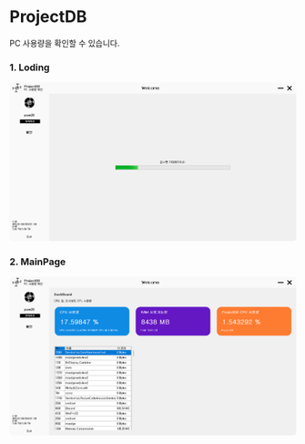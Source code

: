 # ProjectDB
PC 사용량을 확인할 수 있습니다.

### 1. Loding
![ProjectDB Loding](https://github.com/PSMDEV9073/ProjectDB/blob/main/ProjectDB.Loding.png)

### 2. MainPage
![ProjectDB MainPage](https://github.com/PSMDEV9073/ProjectDB/blob/main/ProjectDB.MainPage.png)
